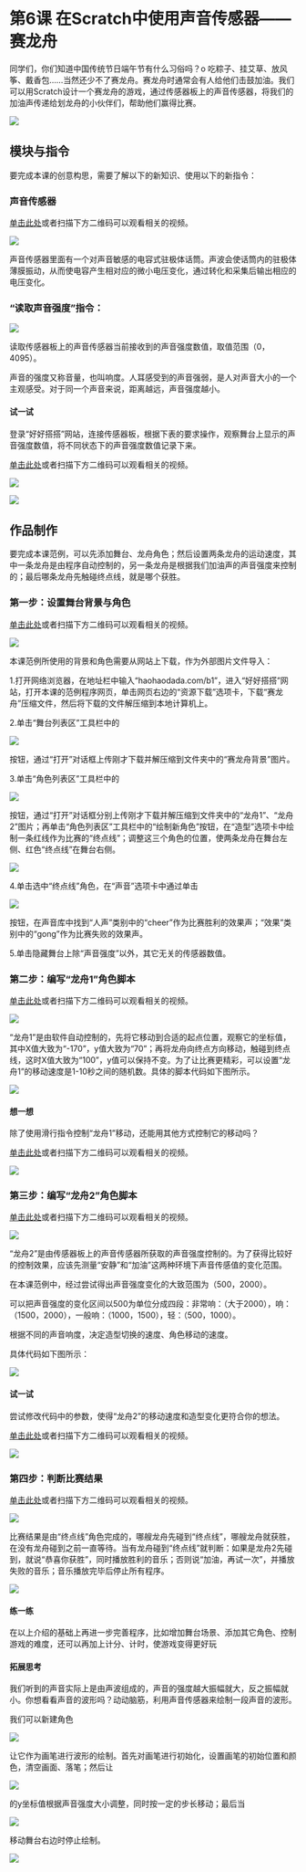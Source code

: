 # 第6课 在Scratch中使用声音传感器——赛龙舟

同学们，你们知道中国传统节日端午节有什么习俗吗？o 吃粽子、挂艾草、放风筝、戴香包……当然还少不了赛龙舟。赛龙舟时通常会有人给他们击鼓加油。我们可以用Scratch设计一个赛龙舟的游戏，通过传感器板上的声音传感器，将我们的加油声传递给划龙舟的小伙伴们，帮助他们赢得比赛。

![](https://github.com/Haohaodada-official/docs/tree/75ec2c4586880d18df756ec3d2daf4b3d5ddb66f/.gitbook/assets/Scratch-sensor6-1.png)

## 模块与指令

要完成本课的创意构思，需要了解以下的新知识、使用以下的新指令：

### 声音传感器

[单击此处](http://www.haohaodada.com/video/b10601)或者扫描下方二维码可以观看相关的视频。

![](https://github.com/Haohaodada-official/docs/tree/75ec2c4586880d18df756ec3d2daf4b3d5ddb66f/.gitbook/assets/Scratch-sensor6-3.png)

声音传感器里面有一个对声音敏感的电容式驻极体话筒。声波会使话筒内的驻极体薄膜振动，从而使电容产生相对应的微小电压变化，通过转化和采集后输出相应的电压变化。

### “读取声音强度”指令：

![](https://github.com/Haohaodada-official/docs/tree/75ec2c4586880d18df756ec3d2daf4b3d5ddb66f/.gitbook/assets/Scratch-sensor6-4.png)

读取传感器板上的声音传感器当前接收到的声音强度数值，取值范围（0，4095）。

声音的强度又称音量，也叫响度。人耳感受到的声音强弱，是人对声音大小的一个主观感受。对于同一个声音来说，距离越远，声音强度越小。

#### 试一试

登录“好好搭搭”网站，连接传感器板，根据下表的要求操作，观察舞台上显示的声音强度数值，将不同状态下的声音强度数值记录下来。

[单击此处](http://www.haohaodada.com/video/b10602)或者扫描下方二维码可以观看相关的视频。

![](https://github.com/Haohaodada-official/docs/tree/75ec2c4586880d18df756ec3d2daf4b3d5ddb66f/.gitbook/assets/Scratch-sensor6-5.png)

![](https://github.com/Haohaodada-official/docs/tree/75ec2c4586880d18df756ec3d2daf4b3d5ddb66f/.gitbook/assets/Scratch-sensor6-b1.png)

## 作品制作

要完成本课范例，可以先添加舞台、龙舟角色；然后设置两条龙舟的运动速度，其中一条龙舟是由程序自动控制的，另一条龙舟是根据我们加油声的声音强度来控制的；最后哪条龙舟先触碰终点线，就是哪个获胜。

### 第一步：设置舞台背景与角色

[单击此处](http://www.haohaodada.com/video/b10603)或者扫描下方二维码可以观看相关的视频。

![](https://github.com/Haohaodada-official/docs/tree/75ec2c4586880d18df756ec3d2daf4b3d5ddb66f/.gitbook/assets/Scratch-sensor6-7.png)

本课范例所使用的背景和角色需要从网站上下载，作为外部图片文件导入：

1.打开网络浏览器，在地址栏中输入“haohaodada.com/b1”，进入“好好搭搭”网站，打开本课的范例程序网页，单击网页右边的“资源下载”选项卡，下载“赛龙舟”压缩文件，然后将下载的文件解压缩到本地计算机上。

2.单击“舞台列表区”工具栏中的

![](https://github.com/Haohaodada-official/docs/tree/75ec2c4586880d18df756ec3d2daf4b3d5ddb66f/.gitbook/assets/Scratch-sensor6-8.png)

按钮，通过“打开”对话框上传刚才下载并解压缩到文件夹中的“赛龙舟背景”图片。

3.单击“角色列表区”工具栏中的

![](https://github.com/Haohaodada-official/docs/tree/75ec2c4586880d18df756ec3d2daf4b3d5ddb66f/.gitbook/assets/Scratch-sensor6-8.png)

按钮，通过“打开”对话框分别上传刚才下载并解压缩到文件夹中的“龙舟1”、“龙舟2”图片；再单击“角色列表区”工具栏中的“绘制新角色”按钮，在“造型”选项卡中绘制一条红线作为比赛的“终点线”；调整这三个角色的位置，使两条龙舟在舞台左侧、红色“终点线”在舞台右侧。

![](https://github.com/Haohaodada-official/docs/tree/75ec2c4586880d18df756ec3d2daf4b3d5ddb66f/.gitbook/assets/Scratch-sensor6-10.png)

4.单击选中“终点线”角色，在“声音”选项卡中通过单击

![](https://github.com/Haohaodada-official/docs/tree/75ec2c4586880d18df756ec3d2daf4b3d5ddb66f/.gitbook/assets/Scratch-sensor4-8.png)

按钮，在声音库中找到“人声”类别中的“cheer”作为比赛胜利的效果声；“效果”类别中的“gong”作为比赛失败的效果声。

5.单击隐藏舞台上除“声音强度”以外，其它无关的传感器数值。

### 第二步：编写“龙舟1”角色脚本

[单击此处](http://www.haohaodada.com/video/b10604)或者扫描下方二维码可以观看相关的视频。

![](https://github.com/Haohaodada-official/docs/tree/75ec2c4586880d18df756ec3d2daf4b3d5ddb66f/.gitbook/assets/Scratch-sensor6-12.png)

“龙舟1”是由软件自动控制的，先将它移动到合适的起点位置，观察它的坐标值，其中X值大致为“-170”，y值大致为“70”；再将龙舟向终点方向移动，触碰到终点线，这时X值大致为“100”，y值可以保持不变。为了让比赛更精彩，可以设置“龙舟1”的移动速度是1-10秒之间的随机数。具体的脚本代码如下图所示。

![](https://github.com/Haohaodada-official/docs/tree/75ec2c4586880d18df756ec3d2daf4b3d5ddb66f/.gitbook/assets/Scratch-sensor6-13.png)

#### 想一想

除了使用滑行指令控制“龙舟1”移动，还能用其他方式控制它的移动吗？

[单击此处](http://www.haohaodada.com/video/b10605)或者扫描下方二维码可以观看相关的视频。

![](https://github.com/Haohaodada-official/docs/tree/75ec2c4586880d18df756ec3d2daf4b3d5ddb66f/.gitbook/assets/Scratch-sensor6-14.png)

### 第三步：编写“龙舟2”角色脚本

[单击此处](http://www.haohaodada.com/video/b10606)或者扫描下方二维码可以观看相关的视频。

![](https://github.com/Haohaodada-official/docs/tree/75ec2c4586880d18df756ec3d2daf4b3d5ddb66f/.gitbook/assets/Scratch-sensor6-15.png)

“龙舟2”是由传感器板上的声音传感器所获取的声音强度控制的。为了获得比较好的控制效果，应该先测量“安静”和“加油”这两种环境下声音传感值的变化范围。

在本课范例中，经过尝试得出声音强度变化的大致范围为（500，2000）。

可以把声音强度的变化区间以500为单位分成四段：非常响：（大于2000），响：（1500，2000），一般响：（1000，1500），轻：（500，1000）。

根据不同的声音响度，决定造型切换的速度、角色移动的速度。

具体代码如下图所示：

![](https://github.com/Haohaodada-official/docs/tree/75ec2c4586880d18df756ec3d2daf4b3d5ddb66f/.gitbook/assets/Scratch-sensor6-16.png)

#### 试一试

尝试修改代码中的参数，使得“龙舟2”的移动速度和造型变化更符合你的想法。

[单击此处](http://www.haohaodada.com/video/b10607)或者扫描下方二维码可以观看相关的视频。

![](https://github.com/Haohaodada-official/docs/tree/75ec2c4586880d18df756ec3d2daf4b3d5ddb66f/.gitbook/assets/Scratch-sensor6-17.png)

### 第四步：判断比赛结果

[单击此处](http://www.haohaodada.com/video/b10608)或者扫描下方二维码可以观看相关的视频。

![](https://github.com/Haohaodada-official/docs/tree/75ec2c4586880d18df756ec3d2daf4b3d5ddb66f/.gitbook/assets/Scratch-sensor6-18.png)

比赛结果是由“终点线”角色完成的，哪艘龙舟先碰到“终点线”，哪艘龙舟就获胜，在没有龙舟碰到之前一直等待。当有龙舟碰到“终点线”就判断：如果是龙舟2先碰到，就说“恭喜你获胜”，同时播放胜利的音乐；否则说“加油，再试一次”，并播放失败的音乐；音乐播放完毕后停止所有程序。

![](https://github.com/Haohaodada-official/docs/tree/75ec2c4586880d18df756ec3d2daf4b3d5ddb66f/.gitbook/assets/Scratch-sensor6-19.png)

#### 练一练

在以上介绍的基础上再进一步完善程序，比如增加舞台场景、添加其它角色、控制游戏的难度，还可以再加上计分、计时，使游戏变得更好玩

#### 拓展思考

我们听到的声音实际上是由声波组成的，声音的强度越大振幅就大，反之振幅就小。你想看看声音的波形吗？动动脑筋，利用声音传感器来绘制一段声音的波形。

我们可以新建角色

![](https://github.com/Haohaodada-official/docs/tree/75ec2c4586880d18df756ec3d2daf4b3d5ddb66f/.gitbook/assets/Scratch-sensor6-20.png)

让它作为画笔进行波形的绘制。首先对画笔进行初始化，设置画笔的初始位置和颜色，清空画面、落笔；然后让

![](https://github.com/Haohaodada-official/docs/tree/75ec2c4586880d18df756ec3d2daf4b3d5ddb66f/.gitbook/assets/Scratch-sensor6-20.png)

的y坐标值根据声音强度大小调整，同时按一定的步长移动；最后当

![](https://github.com/Haohaodada-official/docs/tree/75ec2c4586880d18df756ec3d2daf4b3d5ddb66f/.gitbook/assets/Scratch-sensor6-20.png)

移动舞台右边时停止绘制。

![](https://github.com/Haohaodada-official/docs/tree/75ec2c4586880d18df756ec3d2daf4b3d5ddb66f/.gitbook/assets/Scratch-sensor6-23.png)

